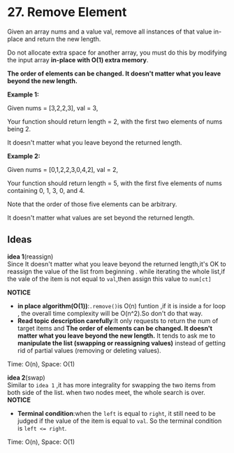 # 27. Remove Element      

Given an array nums and a value val, remove all instances of that value in-place and return the new length.  

Do not allocate extra space for another array, you must do this by modifying the input array **in-place with O(1) extra memory**.  

**The order of elements can be changed. It doesn't matter what you leave beyond the new length.**  

**Example 1:**  

Given nums = [3,2,2,3], val = 3,  

Your function should return length = 2, with the first two elements of nums being 2.  

It doesn't matter what you leave beyond the returned length.   

**Example 2:**  

Given nums = [0,1,2,2,3,0,4,2], val = 2,

Your function should return length = 5, with the first five elements of nums containing 0, 1, 3, 0, and 4.

Note that the order of those five elements can be arbitrary.

It doesn't matter what values are set beyond the returned length.      

## Ideas  
**idea 1**(reassign)    
Since It doesn't matter what you leave beyond the returned length,it's OK to reassign the value of the list from beginning . while iterating the whole list,if the vale of the item is not equal to `val`,then assign this value to `num[ct]`      

**NOTICE**      
* **in place algorithm(O(1))**:`.remove()`is O(n) funtion ,if it is inside a for loop , the overall time complexity will be O(n^2).So don't do that way.  
* **Read topic description carefully**:It only requests to return the num of target items and **The order of elements can be changed. It doesn't matter what you leave beyond the new length.** It tends to ask me to **manipulate the list (swapping or reassigning values)** instead of getting rid of partial values (removing or deleting values).   
          
Time: O(n), Space: O(1)  

 **idea 2**(swap)   
Similar to `idea 1` ,it has more integrality for swapping the two items from both side of the list. when two nodes meet, the whole search is over.   
**NOTICE**        
* **Terminal condition**:when the `left` is equal to `right`, it still need to be judged if the value of the item is equal to `val`. So the terminal condition is `left <= right`.  

Time: O(n), Space: O(1) 


